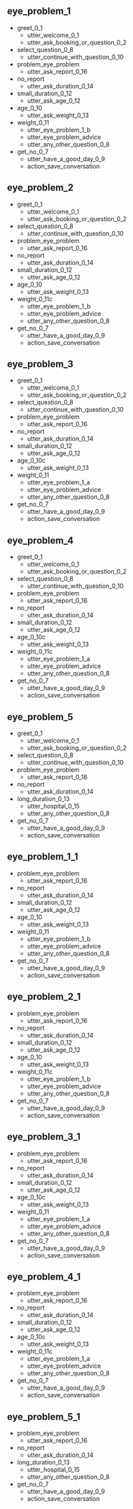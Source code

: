 ## eye_problem_1
* greet_0_1
  - utter_welcome_0_1
  - utter_ask_booking_or_question_0_2
* select_question_0_8
  - utter_continue_with_question_0_10
* problem_eye_problem
  - utter_ask_report_0_16
* no_report
  - utter_ask_duration_0_14
* small_duration_0_12
  - utter_ask_age_0_12
* age_0_10
  - utter_ask_weight_0_13
* weight_0_11
  - utter_eye_problem_1_b
  - utter_eye_problem_advice
  - utter_any_other_question_0_8
* get_no_0_7
  - utter_have_a_good_day_0_9
  - action_save_conversation


## eye_problem_2
* greet_0_1
  - utter_welcome_0_1
  - utter_ask_booking_or_question_0_2
* select_question_0_8
  - utter_continue_with_question_0_10
* problem_eye_problem
  - utter_ask_report_0_16
* no_report
  - utter_ask_duration_0_14
* small_duration_0_12
  - utter_ask_age_0_12
* age_0_10
  - utter_ask_weight_0_13
* weight_0_11c
  - utter_eye_problem_1_b
  - utter_eye_problem_advice
  - utter_any_other_question_0_8
* get_no_0_7
  - utter_have_a_good_day_0_9
  - action_save_conversation


## eye_problem_3
* greet_0_1
  - utter_welcome_0_1
  - utter_ask_booking_or_question_0_2
* select_question_0_8
  - utter_continue_with_question_0_10
* problem_eye_problem
  - utter_ask_report_0_16
* no_report
  - utter_ask_duration_0_14
* small_duration_0_12
  - utter_ask_age_0_12
* age_0_10c
  - utter_ask_weight_0_13
* weight_0_11
  - utter_eye_problem_1_a
  - utter_eye_problem_advice
  - utter_any_other_question_0_8
* get_no_0_7
  - utter_have_a_good_day_0_9
  - action_save_conversation


## eye_problem_4
* greet_0_1
  - utter_welcome_0_1
  - utter_ask_booking_or_question_0_2
* select_question_0_8
  - utter_continue_with_question_0_10
* problem_eye_problem
  - utter_ask_report_0_16
* no_report
  - utter_ask_duration_0_14
* small_duration_0_12
  - utter_ask_age_0_12
* age_0_10c
  - utter_ask_weight_0_13
* weight_0_11c
  - utter_eye_problem_1_a
  - utter_eye_problem_advice
  - utter_any_other_question_0_8
* get_no_0_7
  - utter_have_a_good_day_0_9
  - action_save_conversation




## eye_problem_5
* greet_0_1
  - utter_welcome_0_1
  - utter_ask_booking_or_question_0_2
* select_question_0_8
  - utter_continue_with_question_0_10
* problem_eye_problem
  - utter_ask_report_0_16
* no_report
  - utter_ask_duration_0_14
* long_duration_0_13
  - utter_hospital_0_15
  - utter_any_other_question_0_8
* get_no_0_7
  - utter_have_a_good_day_0_9
  - action_save_conversation



## eye_problem_1_1
* problem_eye_problem
  - utter_ask_report_0_16
* no_report
  - utter_ask_duration_0_14
* small_duration_0_12
  - utter_ask_age_0_12
* age_0_10
  - utter_ask_weight_0_13
* weight_0_11
  - utter_eye_problem_1_b
  - utter_eye_problem_advice
  - utter_any_other_question_0_8
* get_no_0_7
  - utter_have_a_good_day_0_9
  - action_save_conversation


## eye_problem_2_1
* problem_eye_problem
  - utter_ask_report_0_16
* no_report
  - utter_ask_duration_0_14
* small_duration_0_12
  - utter_ask_age_0_12
* age_0_10
  - utter_ask_weight_0_13
* weight_0_11c
  - utter_eye_problem_1_b
  - utter_eye_problem_advice
  - utter_any_other_question_0_8
* get_no_0_7
  - utter_have_a_good_day_0_9
  - action_save_conversation


## eye_problem_3_1
* problem_eye_problem
  - utter_ask_report_0_16
* no_report
  - utter_ask_duration_0_14
* small_duration_0_12
  - utter_ask_age_0_12
* age_0_10c
  - utter_ask_weight_0_13
* weight_0_11
  - utter_eye_problem_1_a
  - utter_eye_problem_advice
  - utter_any_other_question_0_8
* get_no_0_7
  - utter_have_a_good_day_0_9
  - action_save_conversation


## eye_problem_4_1
* problem_eye_problem
  - utter_ask_report_0_16
* no_report
  - utter_ask_duration_0_14
* small_duration_0_12
  - utter_ask_age_0_12
* age_0_10c
  - utter_ask_weight_0_13
* weight_0_11c
  - utter_eye_problem_1_a
  - utter_eye_problem_advice
  - utter_any_other_question_0_8
* get_no_0_7
  - utter_have_a_good_day_0_9
  - action_save_conversation




## eye_problem_5_1
* problem_eye_problem
  - utter_ask_report_0_16
* no_report
  - utter_ask_duration_0_14
* long_duration_0_13
  - utter_hospital_0_15
  - utter_any_other_question_0_8
* get_no_0_7
  - utter_have_a_good_day_0_9
  - action_save_conversation
